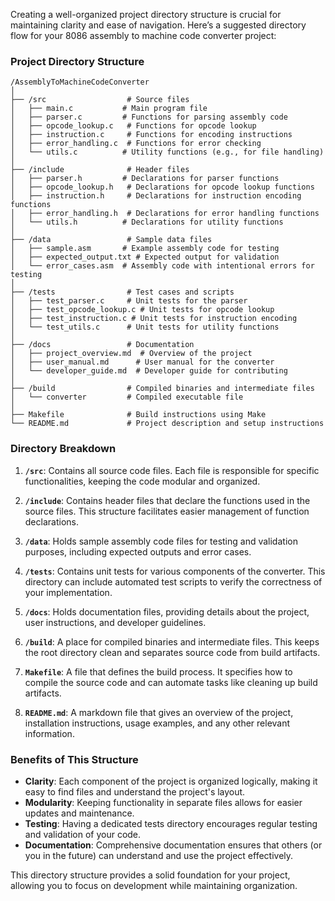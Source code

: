 Creating a well-organized project directory structure is crucial for maintaining clarity and ease of navigation. Here’s a suggested directory flow for your 8086 assembly to machine code converter project:

### Project Directory Structure

```
/AssemblyToMachineCodeConverter
│
├── /src                  # Source files
│   ├── main.c           # Main program file
│   ├── parser.c         # Functions for parsing assembly code
│   ├── opcode_lookup.c   # Functions for opcode lookup
│   ├── instruction.c     # Functions for encoding instructions
│   ├── error_handling.c  # Functions for error checking
│   └── utils.c          # Utility functions (e.g., for file handling)
│
├── /include              # Header files
│   ├── parser.h         # Declarations for parser functions
│   ├── opcode_lookup.h   # Declarations for opcode lookup functions
│   ├── instruction.h     # Declarations for instruction encoding functions
│   ├── error_handling.h  # Declarations for error handling functions
│   └── utils.h          # Declarations for utility functions
│
├── /data                 # Sample data files
│   ├── sample.asm       # Example assembly code for testing
│   ├── expected_output.txt # Expected output for validation
│   └── error_cases.asm  # Assembly code with intentional errors for testing
│
├── /tests                # Test cases and scripts
│   ├── test_parser.c     # Unit tests for the parser
│   ├── test_opcode_lookup.c # Unit tests for opcode lookup
│   ├── test_instruction.c # Unit tests for instruction encoding
│   └── test_utils.c      # Unit tests for utility functions
│
├── /docs                 # Documentation
│   ├── project_overview.md  # Overview of the project
│   ├── user_manual.md      # User manual for the converter
│   └── developer_guide.md  # Developer guide for contributing
│
├── /build                # Compiled binaries and intermediate files
│   └── converter         # Compiled executable file
│
├── Makefile              # Build instructions using Make
└── README.md             # Project description and setup instructions
```

### Directory Breakdown

1. **`/src`**: Contains all source code files. Each file is responsible for specific functionalities, keeping the code modular and organized.

2. **`/include`**: Contains header files that declare the functions used in the source files. This structure facilitates easier management of function declarations.

3. **`/data`**: Holds sample assembly code files for testing and validation purposes, including expected outputs and error cases.

4. **`/tests`**: Contains unit tests for various components of the converter. This directory can include automated test scripts to verify the correctness of your implementation.

5. **`/docs`**: Holds documentation files, providing details about the project, user instructions, and developer guidelines.

6. **`/build`**: A place for compiled binaries and intermediate files. This keeps the root directory clean and separates source code from build artifacts.

7. **`Makefile`**: A file that defines the build process. It specifies how to compile the source code and can automate tasks like cleaning up build artifacts.

8. **`README.md`**: A markdown file that gives an overview of the project, installation instructions, usage examples, and any other relevant information.

### Benefits of This Structure

- **Clarity**: Each component of the project is organized logically, making it easy to find files and understand the project's layout.
- **Modularity**: Keeping functionality in separate files allows for easier updates and maintenance.
- **Testing**: Having a dedicated tests directory encourages regular testing and validation of your code.
- **Documentation**: Comprehensive documentation ensures that others (or you in the future) can understand and use the project effectively.

This directory structure provides a solid foundation for your project, allowing you to focus on development while maintaining organization.